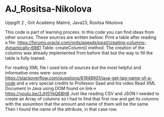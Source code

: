 # AJ_Rositsa-Nikolova
Uppgift 2 , Grit Academy Malmö, Java23, Rositsa Nikolova

This code is part of learning process. 
In this code you can find ideas from other sources. These sources are written bellow: 
Print a table after reading a file: https://forums.oracle.com/ords/apexds/post/creating-columns-dynamically-6981
Table: createColumn() method. 
The creation of the columns was already implemented from before that but the way to fill the table is fully loaned. 

For reading XML file I used lots of sources but the most helpful and informative ones were: source https://stackoverflow.com/questions/61948901/java-get-tag-name-of-a-node and a very special credits to Professor Saad and his video Read XML Document in Java using DOM found on link-> https://youtu.be/2JH5YeQ68H8
Just like reading CSV and JSON I needed to create an Array of columns so I had to find that first row and get its columns with the assumtion that the amount and name of them will be the same. 
Then I found the name of the attribute, in that case row.
